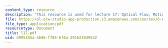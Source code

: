```yaml
---
content_type: resource
description: 'This resource is used for lecture 17: Optical Flow, Motion Field (continued).'
file: https://ol-ocw-studio-app-production.s3.amazonaws.com/courses/6-801-machine-vision-fall-2004/d995345a4b96ff856f6a291623949532_l17.pdf
file_type: application/pdf
resourcetype: Document
title: l17.pdf
uid: d995345a-4b96-ff85-6f6a-291623949532
---
```

